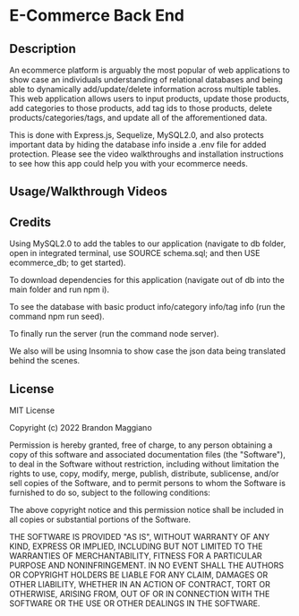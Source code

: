 # E-Commerce Back End

## Description

An ecommerce platform is arguably the most popular of web applications to show case an individuals understanding of relational databases and being able to dynamically add/update/delete information across multiple tables. This web application allows users to input products, update those products, add categories to those products, add tag ids to those products, delete products/categories/tags, and update all of the afforementioned data. 

This is done with Express.js, Sequelize, MySQL2.0, and also protects important data by hiding the database info inside a .env file for added protection. Please see the video walkthroughs and installation instructions to see how this app could help you with your ecommerce needs.

## Usage/Walkthrough Videos

## Credits

Using MySQL2.0 to add the tables to our application (navigate to db folder, open in integrated terminal, use SOURCE schema.sql; and then USE ecommerce_db; to get started).

To download dependencies for this application (navigate out of db into the main folder and run npm i).

To see the database with basic product info/category info/tag info (run the command npm run seed).

To finally run the server (run the command node server). 

We also will be using Insomnia to show case the json data being translated behind the scenes.

## License

MIT License

Copyright (c) 2022 Brandon Maggiano

Permission is hereby granted, free of charge, to any person obtaining a copy
of this software and associated documentation files (the "Software"), to deal
in the Software without restriction, including without limitation the rights
to use, copy, modify, merge, publish, distribute, sublicense, and/or sell
copies of the Software, and to permit persons to whom the Software is
furnished to do so, subject to the following conditions:

The above copyright notice and this permission notice shall be included in all
copies or substantial portions of the Software.

THE SOFTWARE IS PROVIDED "AS IS", WITHOUT WARRANTY OF ANY KIND, EXPRESS OR
IMPLIED, INCLUDING BUT NOT LIMITED TO THE WARRANTIES OF MERCHANTABILITY,
FITNESS FOR A PARTICULAR PURPOSE AND NONINFRINGEMENT. IN NO EVENT SHALL THE
AUTHORS OR COPYRIGHT HOLDERS BE LIABLE FOR ANY CLAIM, DAMAGES OR OTHER
LIABILITY, WHETHER IN AN ACTION OF CONTRACT, TORT OR OTHERWISE, ARISING FROM,
OUT OF OR IN CONNECTION WITH THE SOFTWARE OR THE USE OR OTHER DEALINGS IN THE
SOFTWARE.